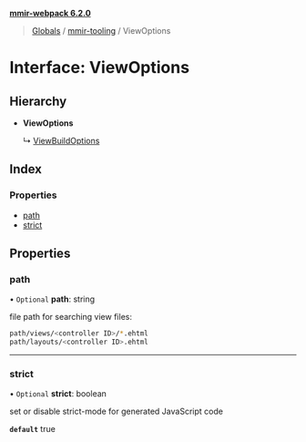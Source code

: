 **[mmir-webpack 6.2.0](../README.md)**

> [Globals](../README.md) / [mmir-tooling](../modules/mmir_tooling.md) / ViewOptions

# Interface: ViewOptions

## Hierarchy

* **ViewOptions**

  ↳ [ViewBuildOptions](mmir_tooling.viewbuildoptions.md)

## Index

### Properties

* [path](mmir_tooling.viewoptions.md#path)
* [strict](mmir_tooling.viewoptions.md#strict)

## Properties

### path

• `Optional` **path**: string

file path for searching view files:
```bash
path/views/<controller ID>/*.ehtml
path/layouts/<controller ID>.ehtml
```

___

### strict

• `Optional` **strict**: boolean

set or disable strict-mode for generated JavaScript code

**`default`** true
